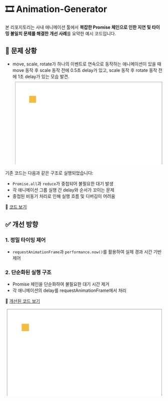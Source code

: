 # 🎞️ Animation-Generator

본 리포지토리는 사내 애니메이션 툴에서 **복잡한 Promise 체인으로 인한 지연 및 타이밍 불일치 문제를 해결한 개선 사례**를 요약한 예시 코드입니다.

## 🤯 문제 상황

- move, scale, rotate가 하나의 이벤트로 연속으로 동작하는 애니메이션이 있을 때 move 동작 후 scale 동작 전에 0.5초 delay가 있고, scale 동작 후 rotate 동작 전에 1초 delay가 있는 모습 발견.
  ![example](./src/bad-example.gif)

기존 코드는 다음과 같은 구조로 실행되었습니다:

- `Promise.all`과 `reduce`가 중첩되어 불필요한 대기 발생
- 각 애니메이션 그룹 실행 간 delay와 순서가 꼬이는 문제
- 중첩된 비동기 처리로 인해 실행 흐름 및 디버깅이 어려움

📄 [코드 보기](./src/bad.example.js)

## ✅ 개선 방향

### 1. **정밀 타이밍 제어**

- `requestAnimationFrame`과 `performance.now()`를 활용하여 실제 경과 시간 기반 제어

### 2. **단순화된 실행 구조**

- Promise 체인을 단순화하여 불필요한 대기 시간 제거
- 각 애니메이션의 delay를 requestAnimationFrame에서 처리

📄 [개선된 코드 보기](./src/example.js)

![example](./src/example.gif)
